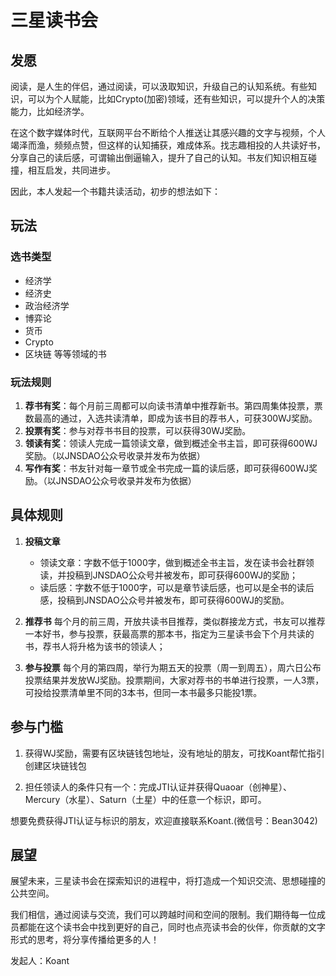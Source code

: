 # 三星读书会

## 发愿

阅读，是人生的伴侣，通过阅读，可以汲取知识，升级自己的认知系统。有些知识，可以为个人赋能，比如Crypto(加密)领域，还有些知识，可以提升个人的决策能力，比如经济学。

在这个数字媒体时代，互联网平台不断给个人推送让其感兴趣的文字与视频，个人竭泽而渔，频频点赞，但这样的认知捕获，难成体系。找志趣相投的人共读好书，分享自己的读后感，可谓输出倒逼输入，提升了自己的认知。书友们知识相互碰撞，相互启发，共同进步。

因此，本人发起一个书籍共读活动，初步的想法如下：

## 玩法

### 选书类型
- 经济学
- 经济史
- 政治经济学
- 博弈论
- 货币
- Crypto
- 区块链  等等领域的书

### 玩法规则
1. **荐书有奖**：每个月前三周都可以向读书清单中推荐新书。第四周集体投票，票数最高的通过，入选共读清单，即成为该书目的荐书人，可获300WJ奖励。
2. **投票有奖**：参与对荐书书目的投票，可以获得30WJ奖励。
3. **领读有奖**：领读人完成一篇领读文章，做到概述全书主旨，即可获得600WJ奖励。（以JNSDAO公众号收录并发布为依据）
4. **写作有奖**：书友针对每一章节或全书完成一篇的读后感，即可获得600WJ奖励。（以JNSDAO公众号收录并发布为依据）

## 具体规则

1. **投稿文章**
   - 领读文章：字数不低于1000字，做到概述全书主旨，发在读书会社群领读，并投稿到JNSDAO公众号并被发布，即可获得600WJ的奖励；
   - 读后感：字数不低于1000字，可以是章节读后感，也可以是全书的读后感，投稿到JNSDAO公众号并被发布，即可获得600WJ的奖励。

2. **推荐书**
   每个月的前三周，开放共读书目推荐，类似群接龙方式，书友可以推荐一本好书，参与投票，获最高票的那本书，指定为三星读书会下个月共读的书，荐书人将升格为该书的领读人；

3. **参与投票**
   每个月的第四周，举行为期五天的投票（周一到周五），周六日公布投票结果并发放WJ奖励。投票期间，大家对荐书的书单进行投票，一人3票，可投给投票清单里不同的3本书，但同一本书最多只能投1票。

## 参与门槛

1. 获得WJ奖励，需要有区块链钱包地址，没有地址的朋友，可找Koant帮忙指引创建区块链钱包

2. 担任领读人的条件只有一个：完成JTI认证并获得Quaoar（创神星）、Mercury（水星）、Saturn（土星）中的任意一个标识，即可。

想要免费获得JTI认证与标识的朋友，欢迎直接联系Koant.(微信号：Bean3042)

## 展望

展望未来，三星读书会在探索知识的进程中，将打造成一个知识交流、思想碰撞的公共空间。

我们相信，通过阅读与交流，我们可以跨越时间和空间的限制。我们期待每一位成员都能在这个读书会中找到更好的自己，同时也点亮读书会的伙伴，你贡献的文字形式的思考，将分享传播给更多的人！

发起人：Koant
